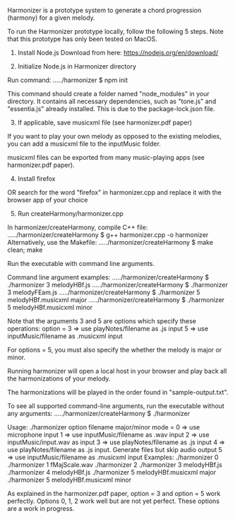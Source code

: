 Harmonizer is a prototype system to generate a chord progression (harmony) for a given melody.

To run the Harmonizer prototype locally, follow the following 5 steps.
Note that this prototype has only been tested on MacOS.

1. Install Node.js 
Download from here: https://nodejs.org/en/download/

2. Initialize Node.js in Harmonizer directory

Run command:
...../harmonizer $ npm init

This command should create a folder named "node_modules" in your directory.
It contains all necessary dependencies, such as "tone.js" and "essentia.js" already installed.
This is due to the package-lock.json file.

3. If applicable, save musicxml file (see harmonizer.pdf paper)

If you want to play your own melody as opposed to the existing melodies, you can
add a musicxml file to the inputMusic folder.

musicxml files can be exported from many music-playing apps (see harmonizer.pdf paper).

4. Install firefox

OR search for the word "firefox" in harmonizer.cpp
and replace it with the browser app of your choice

5. Run createHarmony/harmonizer.cpp

In harmonizer/createHarmony, compile C++ file:
...../harmonizer/createHarmony $ g++ harmonizer.cpp -o harmonizer 
Alternatively, use the Makefile:
...../harmonizer/createHarmony $ make clean; make

Run the executable with command line arguments.

Command line argument examples:
...../harmonizer/createHarmony $ ./harmonizer 3 melodyHBf.js
...../harmonizer/createHarmony $ ./harmonizer 3 melodyFEam.js
...../harmonizer/createHarmony $ ./harmonizer 5 melodyHBf.musicxml major
...../harmonizer/createHarmony $ ./harmonizer 5 melodyHBf.musicxml minor

Note that the arguments 3 and 5 are options which specify these operations:
option = 3 => use playNotes/filename as .js input
         5 => use inputMusic/filename as .musicxml input 

For options = 5, you must also specify the whether the melody is major or minor.

Running harmonizer will open a local host in your browser and play back
all the harmonizations of your melody.

The harmonizations will be played in the order found in "sample-output.txt".

To see all supported command-line arguments, run the executable without any arguments:
...../harmonizer/createHarmony $ ./harmonizer

Usage: ./harmonizer option filename major/minor
mode = 0 => use microphone input
       1 => use inputMusic/filename as .wav input
       2 => use inputMusic/input.wav as input
       3 => use playNotes/filename as .js input
       4 => use playNotes/filename as .js input. Generate files but skip audio output 
       5 => use inputMusic/filename as .musicxml input 
Examples:
./harmonizer 0
./harmonizer 1 fMajScale.wav
./harmonizer 2
./harmonizer 3 melodyHBf.js
./harmonizer 4 melodyHBf.js
./harmonizer 5 melodyHBf.musicxml major
./harmonizer 5 melodyHBf.musicxml minor

As explained in the harmonizer.pdf paper, option = 3 and option = 5 work perfectly. 
Options 0, 1, 2 work well but are not yet perfect. These options are a work in progress. 
